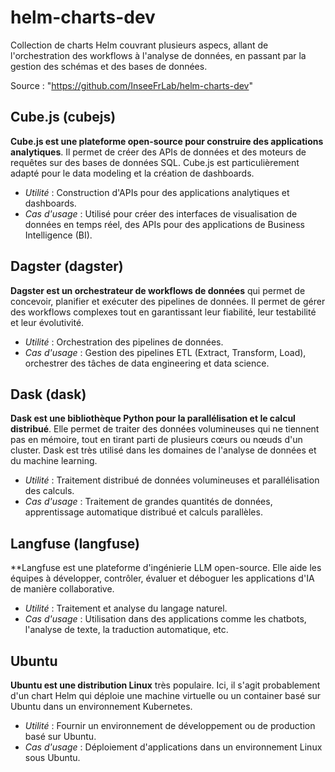 # helm-charts-dev

Collection de charts Helm couvrant plusieurs aspecs, allant de l'orchestration des workflows à l'analyse de données, en passant par la gestion des schémas et des bases de données.

Source : "https://github.com/InseeFrLab/helm-charts-dev"

## Cube.js (cubejs)

**Cube.js est une plateforme open-source pour construire des applications analytiques**. Il permet de créer des APIs de données et des moteurs de requêtes sur des bases de données SQL. Cube.js est particulièrement adapté pour le data modeling et la création de dashboards.

- _Utilité_ : Construction d'APIs pour des applications analytiques et dashboards.
- _Cas d'usage_ : Utilisé pour créer des interfaces de visualisation de données en temps réel, des APIs pour des applications de Business Intelligence (BI).

## Dagster (dagster)

**Dagster est un orchestrateur de workflows de données** qui permet de concevoir, planifier et exécuter des pipelines de données. Il permet de gérer des workflows complexes tout en garantissant leur fiabilité, leur testabilité et leur évolutivité.

- _Utilité_ : Orchestration des pipelines de données.
- _Cas d'usage_ : Gestion des pipelines ETL (Extract, Transform, Load), orchestrer des tâches de data engineering et data science.

## Dask (dask)

**Dask est une bibliothèque Python pour la parallélisation et le calcul distribué**. Elle permet de traiter des données volumineuses qui ne tiennent pas en mémoire, tout en tirant parti de plusieurs cœurs ou nœuds d'un cluster. Dask est très utilisé dans les domaines de l'analyse de données et du machine learning.

- _Utilité_ : Traitement distribué de données volumineuses et parallélisation des calculs.
- _Cas d'usage_ : Traitement de grandes quantités de données, apprentissage automatique distribué et calculs parallèles.

## Langfuse (langfuse)

\*\*Langfuse est une plateforme d'ingénierie LLM open-source. Elle aide les équipes à développer, contrôler, évaluer et déboguer les applications d'IA de manière collaborative.

- _Utilité_ : Traitement et analyse du langage naturel.
- _Cas d'usage_ : Utilisation dans des applications comme les chatbots, l'analyse de texte, la traduction automatique, etc.

## Ubuntu

**Ubuntu est une distribution Linux** très populaire. Ici, il s'agit probablement d'un chart Helm qui déploie une machine virtuelle ou un container basé sur Ubuntu dans un environnement Kubernetes.

- _Utilité_ : Fournir un environnement de développement ou de production basé sur Ubuntu.
- _Cas d'usage_ : Déploiement d'applications dans un environnement Linux sous Ubuntu.
